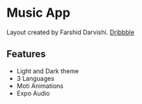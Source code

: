# Music App

Layout created by Farshid Darvishi. [Dribbble](https://dribbble.com/shots/6581989-Music-app)

## Features

- Light and Dark theme
- 3 Languages
- Moti Animations
- Expo Audio
